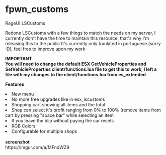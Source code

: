 # fpwn_customs
RageUI LSCustoms

Redone LSCustoms with a few things to match the needs on my server, I currently don't have the time to maintain this resource, that's why I'm releasing this to the public
It's currently only tranlated in portuguese (sorry :D), feel free to improve upon my work

<b>IMPORTANT</b><br>
<b>You will need to change the default ESX GetVehicleProperties and SetVehicleProperties client/functions.lua file to get this to work, I left a file with my changes to the client/functions.lua from es_extended</b>

<b>Features</b>
<li>New menu</li>
<li>No more free upgrades like in esx_lscustoms</li>
<li>Shopping cart showing all items and the total</li>
<li>Shop can select it's profit ranging from 0% to 100% (remove items from cart by pressing "space bar" while selecting an item</li>
<li>If you leave the blip without paying the car resets</li>
<li>RGB Colors</li>
<li>Configurable for multiple shops</li>
<br>
<b>screenshot</b><br>
https://imgur.com/a/MFndWZ9
